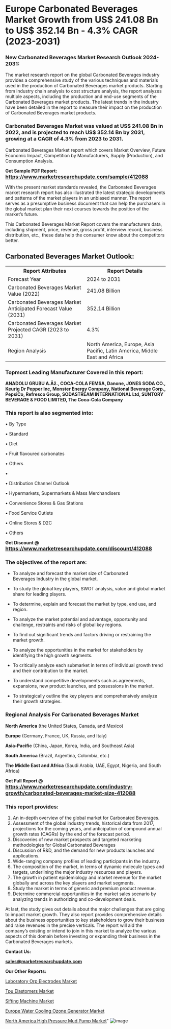 # Europe Carbonated Beverages Market Growth from US$ 241.08 Bn to US$ 352.14 Bn - 4.3% CAGR (2023-2031)

<strong><h3>New Carbonated Beverages Market Research Outlook 2024-2031:</h3></strong>

The market research report on the global Carbonated Beverages industry provides a comprehensive study of the various techniques and materials used in the production of Carbonated Beverages market products. Starting from industry chain analysis to cost structure analysis, the report analyzes multiple aspects, including the production and end-use segments of the Carbonated Beverages market products. The latest trends in the industry have been detailed in the report to measure their impact on the production of Carbonated Beverages market products.

<strong><h3>Carbonated Beverages Market was valued at US$ 241.08 Bn in 2022, and is projected to reach US$ 352.14 Bn by 2031, growing at a CAGR of 4.3% from 2023 to 2031.</h3></strong>

Carbonated Beverages Market report which covers Market Overview, Future Economic Impact, Competition by Manufacturers, Supply (Production), and Consumption Analysis.

<strong>Get Sample PDF Report: <a href=https://www.marketresearchupdate.com/sample/412088><font size=3 color=#0000ff>https://www.marketresearchupdate.com/sample/412088</font></a></strong>

With the present market standards revealed, the Carbonated Beverages market research report has also illustrated the latest strategic developments and patterns of the market players in an unbiased manner. The report serves as a presumptive business document that can help the purchasers in the global market plan their next courses towards the position of the market’s future.

This Carbonated Beverages Market Report covers the manufacturers data, including shipment, price, revenue, gross profit, interview record, business distribution, etc., these data help the consumer know about the competitors better.

<html>
<body>

<h2>Carbonated Beverages Market Outlook:</h2>

<table>
  <tr>
    <th>Report Attributes</th>
    <th>Report Details</th>
  </tr>
  <tr>
    <td>Forecast Year</td>
    <td>2024 to 2031</td>
  </tr>
  <tr>
    <td>Carbonated Beverages Market Value (2022)</td>
    <td>241.08 Billion</td>
  </tr>
  <tr>
    <td>Carbonated Beverages Market Anticipated Forecast Value (2031)</td>
    <td>352.14 Billion</td>
  </tr>
  <tr>
    <td>Carbonated Beverages Market Projected CAGR (2023 to 2031)</td>
    <td>4.3%</td>
  </tr>
  <tr>
    <td>Region Analysis</td>
    <td>North America, Europe, Asia Pacific, Latin America, Middle East and Africa</td>
  </tr>
</table>

</body>
</html>

<strong><h3>Topmost Leading Manufacturer Covered in this report:</h3></strong>

<strong>ANADOLU GRUBU A.Åž., COCA-COLA FEMSA, Danone, JONES SODA CO., Keurig Dr Pepper Inc, Monster Energy Company, National Beverage Corp., PepsiCo, Refresco Group, SODASTREAM INTERNATIONAL Ltd, SUNTORY BEVERAGE & FOOD LIMITED, The Coca-Cola Company</strong>

<strong><h3>This report is also segmented into:</h3></strong>

• By Type

• Standard

• Diet

• Fruit flavoured carbonates

• Others

• 

• Distribution Channel Outlook

• Hypermarkets, Supermarkets & Mass Merchandisers

• Convenience Stores & Gas Stations

• Food Service Outlets

• Online Stores & D2C

• Others

<strong>Get Discount @ <a href=https://www.marketresearchupdate.com/discount/412088><font size=3 color=#0000ff>https://www.marketresearchupdate.com/discount/412088</font></a></strong>

<strong><h3>The objectives of the report are:</h3></strong>

- To analyze and forecast the market size of Carbonated Beverages Industry in the global market.

- To study the global key players, SWOT analysis, value and global market share for leading players.

- To determine, explain and forecast the market by type, end use, and region.

- To analyze the market potential and advantage, opportunity and challenge, restraints and risks of global key regions.

- To find out significant trends and factors driving or restraining the market growth.

- To analyze the opportunities in the market for stakeholders by identifying the high growth segments.

- To critically analyze each submarket in terms of individual growth trend and their contribution to the market.

- To understand competitive developments such as agreements, expansions, new product launches, and possessions in the market.

- To strategically outline the key players and comprehensively analyze their growth strategies.

<strong><h3>Regional Analysis For Carbonated Beverages Market</h3></strong>

<strong>North America</strong> (the United States, Canada, and Mexico)

<strong>Europe</strong> (Germany, France, UK, Russia, and Italy)

<strong>Asia-Pacific</strong> (China, Japan, Korea, India, and Southeast Asia)

<strong>South America</strong> (Brazil, Argentina, Colombia, etc.)

<strong>The Middle East and Africa</strong> (Saudi Arabia, UAE, Egypt, Nigeria, and South Africa)

<strong>Get Full Report @ <a href=https://www.marketresearchupdate.com/industry-growth/carbonated-beverages-market-size-412088><font size=3 color=#0000ff>https://www.marketresearchupdate.com/industry-growth/carbonated-beverages-market-size-412088</font></a></strong>

<strong><h3>This report provides:</h3></strong>
<ol>
  <li>An in-depth overview of the global market for Carbonated Beverages.</li>
  <li>Assessment of the global industry trends, historical data from 2017, projections for the coming years, and anticipation of compound annual growth rates (CAGRs) by the end of the forecast period.</li>
  <li>Discoveries of new market prospects and targeted marketing methodologies for Global Carbonated Beverages</li>
  <li>Discussion of R&amp;D, and the demand for new products launches and applications.</li>
  <li>Wide-ranging company profiles of leading participants in the industry.</li>
  <li>The composition of the market, in terms of dynamic molecule types and targets, underlining the major industry resources and players.</li>
  <li>The growth in patient epidemiology and market revenue for the market globally and across the key players and market segments.</li>
  <li>Study the market in terms of generic and premium product revenue.</li>
  <li>Determine commercial opportunities in the market sales scenario by analyzing trends in authorizing and co-development deals.</li>
</ol>

At last, the study gives out details about the major challenges that are going to impact market growth. They also report provides comprehensive details about the business opportunities to key stakeholders to grow their business and raise revenues in the precise verticals. The report will aid the company’s existing or intend to join in this market to analyze the various aspects of this domain before investing or expanding their business in the Carbonated Beverages markets.

<strong>Contact Us:</strong>

<strong>sales@marketresearchupdate.com</strong>

<strong>Our Other Reports:</strong>

<a href=https://www.linkedin.com/pulse/laboratory-orp-electrodes-market-size-growth>Laboratory Orp Electrodes Market</a>

<a href=https://www.linkedin.com/pulse/tpu-elastomers-market-top-leading-vendors-polyone-huafon>Tpu Elastomers Market</a>

<a href=https://www.linkedin.com/pulse/sifting-machine-market-2023-analysis-growth-drivers-vendors>Sifting Machine Market</a>

<a href=https://www.linkedin.com/pulse/europe-water-cooling-ozone-generator-market>Europe Water Cooling Ozone Generator Market</a>

<a href=https://www.linkedin.com/pulse/north-america-high-pressure-mud-pump-market-size-share>North America High Pressure Mud Pump Market</a>"
![image](https://github.com/rutujamande/Market-Report-Analysis/assets/158454097/6e02f146-a334-40d4-bf3d-980fee206d22)
